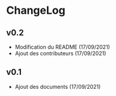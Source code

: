 # ChangeLog

## v0.2

- Modification du README (17/09/2021)
- Ajout des contributeurs (17/09/2021)

## v0.1

- Ajout des documents (17/09/2021)